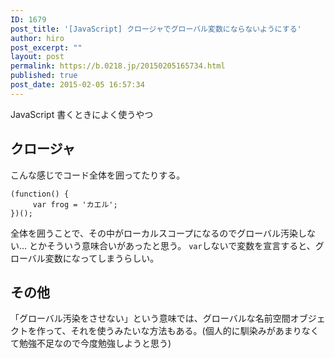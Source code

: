 ```yaml
---
ID: 1679
post_title: '[JavaScript] クロージャでグローバル変数にならないようにする'
author: hiro
post_excerpt: ""
layout: post
permalink: https://b.0218.jp/20150205165734.html
published: true
post_date: 2015-02-05 16:57:34
---
```

JavaScript 書くときによく使うやつ
<!--more-->
<h2>クロージャ</h2>
こんな感じでコード全体を囲ってたりする。

<pre class="language-javascript"><code>(function() {
     var frog = 'カエル';
})();</code></pre>

全体を囲うことで、その中がローカルスコープになるのでグローバル汚染しない… とかそういう意味合いがあったと思う。
<code>var</code>しないで変数を宣言すると、グローバル変数になってしまうらしい。

<h2>その他</h2>
「グローバル汚染をさせない」という意味では、グローバルな名前空間オブジェクトを作って、それを使うみたいな方法もある。<span class="text-muted">(個人的に馴染みがあまりなくて勉強不足なので今度勉強しようと思う)</span>